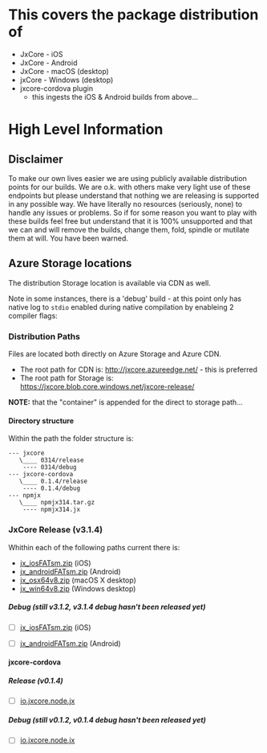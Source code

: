 # This covers the package distribution of 

* JxCore - iOS
* JxCore - Android
* JxCore - macOS (desktop)
* jxCore - Windows (desktop)
* jxcore-cordova plugin
    * this ingests the iOS & Android builds from above...

# High Level Information

## Disclaimer

To make our own lives easier we are using publicly available distribution points for our builds. We are o.k. with others make very light use of these endpoints but please understand that nothing we are releasing is supported in any possible way. We have literally no resources (seriously, none) to handle any issues or problems. So if for some reason you want to play with these builds feel free but understand that it is 100% unsupported and that we can and will remove the builds, change them, fold, spindle or mutilate them at will. You have been warned.

## Azure Storage locations
The distribution Storage location is available via CDN as well.

Note in some instances, there is a 'debug' build - at this point only has native log to `stdio` enabled during native compilation by enableing 2 compiler flags:


### Distribution Paths
Files are located both directly on Azure Storage and Azure CDN.

- The root path for CDN is:  http://jxcore.azureedge.net/   - this is preferred
- The root path for Storage is: https://jxcore.blob.core.windows.net/jxcore-release/

**NOTE:** that the "container" is appended for the direct to storage path...

#### Directory structure
Within the path the folder structure is:

```
--- jxcore
   \____ 0314/release
    ---- 0314/debug
--- jxcore-cordova
   \____ 0.1.4/release
    ---- 0.1.4/debug
--- npmjx
   \____ npmjx314.tar.gz
    ---- npmjx314.jx
```

### JxCore Release (v3.1.4)
Whithin each of the following paths current there is:
- [jx_iosFATsm.zip](http://jxcore.azureedge.net/jxcore/0314/release/jx_iosFATsm.zip)  (iOS)
- [jx_androidFATsm.zip](http://jxcore.azureedge.net/jxcore/0314/release/jx_androidFATsm.zip) (Android)
- [jx_osx64v8.zip](http://jxcore.azureedge.net/jxcore/0314/release/jx_osx64v8.zip) (macOS X desktop)
- [jx_win64v8.zip](http://jxcore.azureedge.net/jxcore/0314/release/jx_win64v8.zip) (Windows desktop)

##### Debug (still v3.1.2, v3.1.4 debug hasn't been released yet) 
- [ ] [jx_iosFATsm.zip](http://jxcore.azureedge.net/jxcore/0312/debug/jx_iosFATsm.zip) (iOS)
- [ ] [jx_androidFATsm.zip](http://jxcore.azureedge.net/jxcore/0312/debug/jx_androidFATsm.zip) (Android)


#### jxcore-cordova
##### Release (v0.1.4)
- [ ] [io.jxcore.node.jx](http://jxcore.azureedge.net/jxcore-cordova/0.1.4/release/io.jxcore.node.jx)

##### Debug (still v0.1.2, v0.1.4 debug hasn't been released yet)
- [ ] [io.jxcore.node.jx](http://jxcore.azureedge.net/jxcore-cordova/0.1.2/debug/io.jxcore.node.jx)

